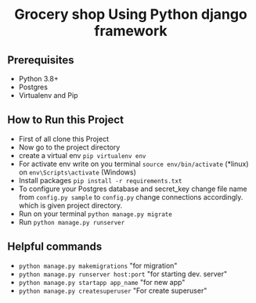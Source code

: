 <h1 align='center'>Grocery shop Using Python django framework</h1>


## Prerequisites
  - Python 3.8+
  - Postgres
  - Virtualenv and Pip

## How to Run this Project

  - First of all clone this Project
  - Now go to the project directory
  - create a virtual env `pip virtualenv env`
  - For activate env write on you terminal `source env/bin/activate` (*linux) on `env\Scripts\activate` (Windows)
  - Install packages `pip install -r requirements.txt`
  - To configure your Postgres database and secret_key change file name from `config.py sample` to `config.py` change connections accordingly.
    which is given project directory.
  - Run on your terminal `python manage.py migrate`
  - Run `python manage.py runserver`

## Helpful commands
  - `python manage.py makemigrations` "for migration"
  - `python manage.py runserver host:port` "for starting dev. server"
  - `python manage.py startapp app_name` "for new app"
  - `python manage.py createsuperuser` "For create superuser"



